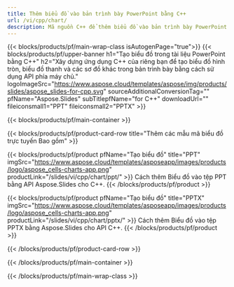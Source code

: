 ```yaml
---
title: Thêm biểu đồ vào bản trình bày PowerPoint bằng C++
url: /vi/cpp/chart/
description: Mã nguồn C++ để thêm biểu đồ vào bản trình bày PowerPoint
---
```


{{< blocks/products/pf/main-wrap-class isAutogenPage="true">}}
{{< blocks/products/pf/upper-banner h1="Tạo biểu đồ trong tài liệu PowerPoint bằng C++" h2="Xây dựng ứng dụng C++ của riêng bạn để tạo biểu đồ hình tròn, biểu đồ thanh và các sơ đồ khác trong bản trình bày bằng cách sử dụng API phía máy chủ." logoImageSrc="https://www.aspose.cloud/templates/aspose/img/products/slides/aspose_slides-for-cpp.svg" sourceAdditionalConversionTag="" pfName="Aspose.Slides" subTitlepfName="for C++" downloadUrl="" fileiconsmall1="PPT" fileiconsmall2="PPTX" >}}

{{< blocks/products/pf/main-container >}}

{{< blocks/products/pf/product-card-row title="Thêm các mẫu mã biểu đồ trực tuyến Bao gồm" >}}

{{< blocks/products/pf/product pfName="Tạo biểu đồ" title="PPT" imgSrc="https://www.aspose.cloud/templates/asposeapp/images/products/logo/aspose_cells-charts-app.png" productLink="/slides/vi/cpp/chart/ppt/" >}}
Cách thêm Biểu đồ vào tệp PPT bằng API Aspose.Slides cho C++.
{{< /blocks/products/pf/product >}}

{{< blocks/products/pf/product pfName="Tạo biểu đồ" title="PPTX" imgSrc="https://www.aspose.cloud/templates/asposeapp/images/products/logo/aspose_cells-charts-app.png" productLink="/slides/vi/cpp/chart/pptx/" >}}
Cách thêm Biểu đồ vào tệp PPTX bằng Aspose.Slides cho API C++.
{{< /blocks/products/pf/product >}}



{{< /blocks/products/pf/product-card-row >}}

{{< /blocks/products/pf/main-container >}}
    
{{< /blocks/products/pf/main-wrap-class >}}